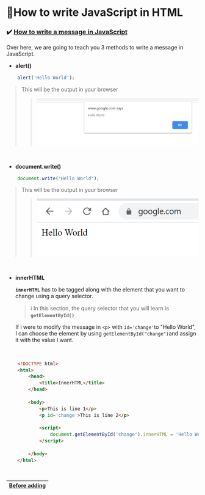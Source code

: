 # :triangular_flag_on_post:How to write JavaScript in HTML

### :heavy_check_mark: <ins>How to write a message in JavaScript</ins>

Over here, we are going to teach you 3 methods to write a message in JavaScript.

* **alert\(\)**

```javascript
    alert('Hello World');
``` 
> This will be the output in your browser
>> ![](.gitbook/assets/image%20%289%29.png)

<!-- |   This will be the output in your browser |
|:--|
| ![](.gitbook/assets/image%20%289%29.png) | -->


<br>

* **document.write\(\)**

```javascript
    document.write("Hello World");
```

> This will be the output in your browser
>> ![](.gitbook/assets/image%20%2815%29.png)

<br>

* **innerHTML**

    **`innerHTML`** has to be tagged along with the element that you want to change using a query selector.<br>

    > :information_source:  In this section, the query selector that you will learn is **`getElementById()`**


    If i were to modify the message in `<p>` with `id='change'`to "Hello World", I can choose the element by using `getElementById("change")`and assign it with the value I want.

<br>

```HTML
    <!DOCTYPE html>
    <html>
        <head>
            <title>InnerHTML</title>
        </head>

        <body>
            <p>This is line 1</p>
            <p id='change'>This is line 2</p>

            <script>
                document.getElementById('change').innerHTML = 'Hello World';
            </script>

        </body>
    </html>
```
<br>

| <ins>Before adding <script></ins> | <ins>After adding <script></ins> |
|---|---|
| ![](.gitbook/assets/gitbook_innerhtml_before.jpg) | ![](.gitbook/assets/gitbook_innerhtml_after.jpg) |

<!-- > Before adding <script>
>> ![](.gitbook/assets/gitbook_innerhtml_before.jpg)

<br>

> After adding <script>
>> ![](.gitbook/assets/gitbook_innerhtml_after.jpg) -->

<br>

### :heavy_check_mark: <ins>To write JavaScript in a HTML file</ins>

We need to include **`<script>   </script>`** in the **`<body>`** of the HTML element.

```HTML
<!DOCTYPE html>
<html>
    <head>
        <title>This is the HTML Page</title>
    </head>

    <body>
        <p>Let's try writing JavaScript in HTML!</p>
        <p id='this'>Try This!</p>

        <script>
            alert('Hello World');
            document.write('I love WebLaunch');
            document.getElementById('this').innerHTML='Change to This!';
            
        </script>

    </body>
</html>
```

These are the outputs:<br>

| alert\(\'Hello World\'\); | document.write\(\'I love WebLaunch\'\); | document.getElementById\(\'this\'\).innerHTML=\'Change to This!\'; |
|---|---|--|
| ![](.gitbook/assets/gitbook_js_html_2.jpg) | ![](.gitbook/assets/gitbook_js_html_1.jpg) | ![](.gitbook/assets/gitbook_js_html_3.jpg) |